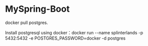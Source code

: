 # MySpring-Boot
docker pull postgres.  
  
Install postgresql using docker：docker run --name splinterlands -p 5432:5432 -e POSTGRES_PASSWORD=docker -d postgres

